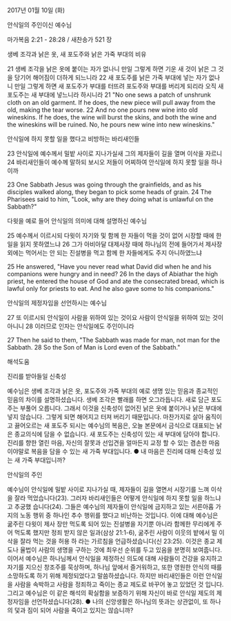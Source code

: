 2017년 01월 10일 (화)

안식일의 주인이신 예수님



마가복음 2:21 - 28:28 / 새찬송가 521 장


생베 조각과 낡은 옷, 새 포도주와 낡은 가죽 부대의 비유

21 생베 조각을 낡은 옷에 붙이는 자가 없나니 만일 그렇게 하면 기운 새 것이 낡은 그 것을 당기어 해어짐이 더하게 되느니라 22 새 포도주를 낡은 가죽 부대에 넣는 자가 없나니 만일 그렇게 하면 새 포도주가 부대를 터뜨려 포도주와 부대를 버리게 되리라 오직 새 포도주는 새 부대에 넣느니라 하시니라
21 "No one sews a patch of unshrunk cloth on an old garment. If he does, the new piece will pull away from the old, making the tear worse. 22 And no one pours new wine into old wineskins. If he does, the wine will burst the skins, and both the wine and the wineskins will be ruined. No, he pours new wine into new wineskins."

안식일에 하지 못할 일을 했다고 비방하는 바리새인들

23 안식일에 예수께서 밀밭 사이로 지나가실새 그의 제자들이 길을 열며 이삭을 자르니 24 바리새인들이 예수께 말하되 보시오 저들이 어찌하여 안식일에 하지 못할 일을 하나이까

23 One Sabbath Jesus was going through the grainfields, and as his disciples walked along, they began to pick some heads of grain. 24 The Pharisees said to him, "Look, why are they doing what is unlawful on the Sabbath?"

다윗을 예로 들어 안식일의 의미에 대해 설명하신 예수님

25 예수께서 이르시되 다윗이 자기와 및 함께 한 자들이 먹을 것이 없어 시장할 때에 한 일을 읽지 못하였느냐 26 그가 아비아달 대제사장 때에 하나님의 전에 들어가서 제사장 외에는 먹어서는 안 되는 진설병을 먹고 함께 한 자들에게도 주지 아니하였느냐

25 He answered, "Have you never read what David did when he and his companions were hungry and in need? 26 In the days of Abiathar the high priest, he entered the house of God and ate the consecrated bread, which is lawful only for priests to eat. And he also gave some to his companions."

안식일의 제정자임을 선언하시는 예수님

27 또 이르시되 안식일이 사람을 위하여 있는 것이요 사람이 안식일을 위하여 있는 것이 아니니 28 이러므로 인자는 안식일에도 주인이니라

27 Then he said to them, "The Sabbath was made for man, not man for the Sabbath. 28 So the Son of Man is Lord even of the Sabbath."

해석도움





진리를 받아들일 신축성

예수님은 생베 조각과 낡은 옷, 포도주와 가죽 부대의 예로 생명 있는 믿음과 종교적인 믿음의 차이를 설명하셨습니다. 생베 조각은 빨래를 하면 오그라듭니다. 새로 담근 포도주는 부풀어 오릅니다. 그래서 이것을 신축성이 없어진 낡은 옷에 붙이거나 낡은 부대에 넣지 않습니다. 그렇게 되면 해어지고 터져 버리기 때문입니다. 마찬가지로 살아 움직이고 끓어오르는 새 포도주 되시는 예수님의 복음은, 오늘 본문에서 금식으로 대표되는 낡은 종교의식에 담을 수 없습니다. 새 포도주는 신축성이 있는 새 부대에 담아야 합니다. 진리를 향한 열린 마음, 자신의 잘못과 선입견을 얼마든지 교정 할 수 있는 겸손한 마음이야말로 복음을 담을 수 있는 새 가죽 부대입니다.
● 내 마음은 진리에 대해 신축성 있는 새 가죽 부대입니까?

안식일의 주인

예수님이 안식일에 밀밭 사이로 지나가실 때, 제자들이 길을 열면서 시장기를 느껴 이삭을 잘라 먹었습니다(23). 그러자 바리새인들은 어떻게 안식일에 하지 못할 일을 하느냐고 추궁했 습니다(24). 그들은 예수님의 제자들이 안식일에 금지하고 있는 서른아홉 가지의 노동 행위 중 하나인 추수 행위를 했다고 비난하는 것입니다. 이에 대해 예수님은 굶주린 다윗이 제사 장만 먹도록 되어 있는 진설병을 자기뿐 아니라 함께한 무리에게 주어 먹도록 했지만 정죄 받지 않은 일과(삼상 21:1-6), 굶주린 사람이 이웃의 밭에서 밀 이삭을 잘라 먹는 것을 허용 하 라는 가르침을 언급하셨습니다(신 23:25). 이것은 종교 제도나 율법이 사람의 생명을 구하는 것에 최우선 순위를 두고 있음을 분명히 보여줍니다. 이어서 예수님은 하나님께서 안식일을 제정하신 의도에 대해 사람들이 건강을 유지하고 자기를 지으신 창조주를 묵상하며, 하나님 앞에서 즐거워하고, 또한 영원한 안식의 때를 소망하도록 하기 위해 제정되었다고 말씀하셨습니다. 하지만 바리새인들은 이런 안식일을 사람을 속박하고 사람을 정죄하고 죽이는 종교 제도로 바꾸어 놓고 있었던 것 입니다. 그리고 예수님은 이 같은 해석의 확실함을 보증하기 위해 자신이 바로 안식일 제도의 제정자임을 선언하셨습니다(28).
● 나의 신앙생활은 하나님의 뜻과는 상관없이, 또 하나의 덫과 짐이 되어 사람을 죽이고 있지는 않습니까?